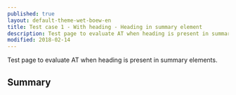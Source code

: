 ```yaml
---
published: true
layout: default-theme-wet-boew-en
title: Test case 1 - With heading - Heading in summary element
description: Test page to evaluate AT when heading is present in summary elements
modified: 2018-02-14
---
```


Test page to evaluate AT when heading is present in summary elements.


## Summary
